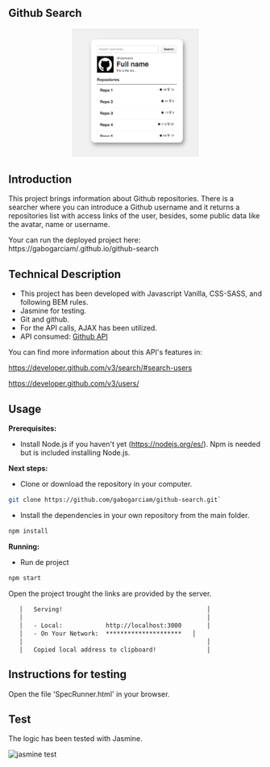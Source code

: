 ## Github Search

<p align="center">
  <img width="50%" height="50%" src="./public/images/Profile-screen.png">
</p>

## Introduction

This project brings information about Github repositories.
There is a searcher where you can introduce a Github username and it returns a repositories list with access links of the user, besides, some public data like the avatar, name or username.

Your can run the deployed project here: https://gabogarciam/.github.io/github-search

## Technical Description

- This project has been developed with Javascript Vanilla, CSS-SASS, and following BEM rules.
- Jasmine for testing.
- Git and github.
- For the API calls, AJAX has been utilized.
- API consumed: [Github API](https://developer.github.com/v3/)

You can find more information about this API's features in:

https://developer.github.com/v3/search/#search-users

https://developer.github.com/v3/users/

## Usage

**Prerequisites:**

- Install Node.js if you haven't yet (https://nodejs.org/es/). Npm is needed but is included installing Node.js.

**Next steps:**

- Clone or download the repository in your computer.

```bash
git clone https://github.com/gabogarciam/github-search.git`
```
- Install the dependencies in your own repository from the main folder.

```bash
npm install
```

**Running:**

- Run de project
```bash
npm start
```

Open the project trought the links are provided by the server.

```
   │   Serving!                                        │
   │                                                   │
   │   - Local:            http://localhost:3000       │
   │   - On Your Network:  *********************   │
   │                                                   │
   │   Copied local address to clipboard!              │
```

## Instructions for testing

Open the file 'SpecRunner.html' in your browser.

## Test

The logic has been tested with Jasmine.

![jasmine test](./images/test-jasmine.png)